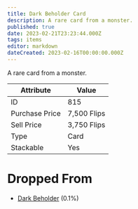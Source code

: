```yaml
---
title: Dark Beholder Card
description: A rare card from a monster.
published: true
date: 2023-02-21T23:23:44.000Z
tags: items
editor: markdown
dateCreated: 2023-02-16T00:00:00.000Z
---
```


A rare card from a monster.

|Attribute|Value|
|-|-|
|ID|815|
|Purchase Price|7,500 Flips|
|Sell Price|3,750 Flips|
|Type|Card|
|Stackable|Yes|


# Dropped From
 * [Dark Beholder](/monsters/dark-beholder.md) (0.1%)
